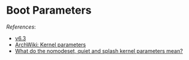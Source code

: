 # Boot Parameters

*References*:

- [v6.3](https://www.kernel.org/doc/html/v6.3/admin-guide/kernel-parameters.html)
- [ArchWiki: Kernel parameters](https://wiki.archlinux.org/title/kernel_parameters)
- [What do the nomodeset, quiet and splash kernel parameters mean?](https://askubuntu.com/questions/716957/what-do-the-nomodeset-quiet-and-splash-kernel-parameters-mean)
